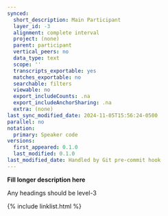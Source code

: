 ```yaml
---
synced:
  short_description: Main Participant
  layer_id: -3
  alignment: complete interval
  project: (none)
  parent: participant
  vertical_peers: no
  data_type: text
  scope: ''
  transcripts_exportable: yes
  matches_exportable: no
  searchable: filters
  viewable: no
  export_includeCounts: .na
  export_includeAnchorSharing: .na
  extra: (none)
last_sync_modified_date: 2024-11-05T15:56:24-0500
parallel: no
notation:
  primary: Speaker code
versions:
  first_appeared: 0.1.0
  last_modified: 0.1.0
last_modified_date: Handled by Git pre-commit hook
---
```


**Fill longer description here**

Any headings should be level-3


{% include linklist.html %}
